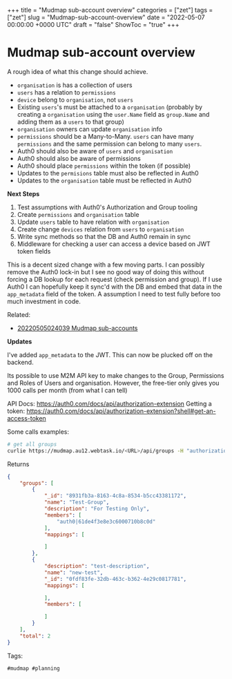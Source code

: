 +++
title = "Mudmap sub-account overview"
categories = ["zet"]
tags = ["zet"]
slug = "Mudmap-sub-account-overview"
date = "2022-05-07 00:00:00 +0000 UTC"
draft = "false"
ShowToc = "true"
+++

# Mudmap sub-account overview

A rough idea of what this change should achieve.

- `organisation` is has a collection of users
- `users` has a relation to `permissions`
- `device` belong to `organisation`, not `users`
- Existing `users`'s must be attached to a `organisation` (probably by creating a `organisation` using the
  `user.Name` field as `group.Name` and adding them as a `users` to that group)
- `organisation` owners can update `organisation` info
- `permissions` should be a Many-to-Many. `users` can have many `permissions` and the same
  permission can belong to many `users`.
- Auth0 should also be aware of `users` and `organisation`
- Auth0 should also be aware of permissions
- Auth0 should place `permissions` within the token (if possible)
- Updates to the `permisions` table must also be reflected in Auth0
- Updates to the `organisation` table must be reflected in Auth0 

**Next Steps**

1. Test assumptions with Auth0's Authorization and Group tooling 
2. Create `permissions` and `organisation` table
3. Update `users` table to have relation with `organisation` 
4. Create change `devices` relation from `users` to `organisation`
5. Write sync methods so that the DB and Auth0 remain in sync 
6. Middleware for checking a user can access a device based on JWT token fields

This is a decent sized change with a few moving parts. I can possibly 
remove the Auth0 lock-in but I see no good way of doing this without
forcing a DB lookup for each request (check permission and group). If
I use Auth0 I can hopefully keep it sync'd with the DB and embed that
data in the `app_metadata` field of the token. A assumption I need to 
test fully before too much investment in code.

Related:

- [20220505024039 Mudmap sub-accounts](/20220505024039/)

**Updates**

I've added `app_metadata` to the JWT. This can now be plucked off on the 
backend.

Its possible to use M2M API key to make changes to the Group, 
Permissions and Roles of Users and organisation. However, the free-tier only
gives you 1000 calls per month (from what I can tell)

API Docs: https://auth0.com/docs/api/authorization-extension
Getting a token: https://auth0.com/docs/api/authorization-extension?shell#get-an-access-token

Some calls examples:

```sh
# get all groups
curlie https://mudmap.au12.webtask.io/<URL>/api/groups -H "authorization: Bearer <TOKEN>"
```
Returns 

```json
{
    "groups": [
        {
            "_id": "8931fb3a-8163-4c8a-8534-b5cc43381172",
            "name": "Test-Group",
            "description": "For Testing Only",
            "members": [
                "auth0|61de4f3e8e3c6000710b8c0d"
            ],
            "mappings": [

            ]
        },
        {
            "description": "test-description",
            "name": "new-test",
            "_id": "0fdf83fe-32db-463c-b362-4e29c0817781",
            "mappings": [

            ],
            "members": [

            ]
        }
    ],
    "total": 2
}
```


Tags:

    #mudmap #planning
